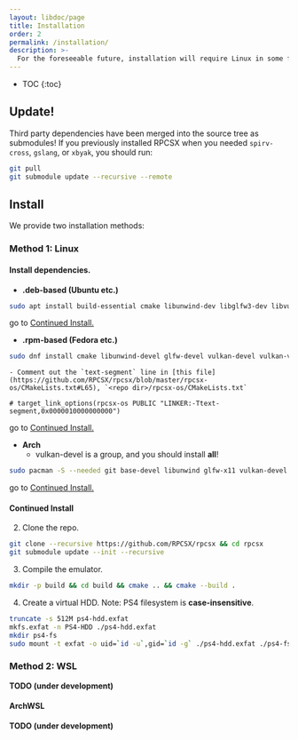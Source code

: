 ```yaml
---
layout: libdoc/page
title: Installation
order: 2
permalink: /installation/
description: >-
  For the foreseeable future, installation will require Linux in some form.
---
```


- TOC
{:toc}

## Update!
Third party dependencies have been merged into the source tree as submodules! If you previously installed RPCSX when you needed `spirv-cross`, `gslang`, or `xbyak`, you should run:
```sh
git pull
git submodule update --recursive --remote
```

## Install

We provide two installation methods:

### Method 1: Linux

#### Install dependencies.

  - **.deb-based (Ubuntu etc.)**
```sh
sudo apt install build-essential cmake libunwind-dev libglfw3-dev libvulkan-dev vulkan-validationlayers-dev libsox-dev git
```
go to [Continued Install.](/wiki/installation/#continued-install)

  - **.rpm-based (Fedora etc.)**
```sh
sudo dnf install cmake libunwind-devel glfw-devel vulkan-devel vulkan-validation-layers-devel gcc-c++ gcc sox-devel git
```
    - Comment out the `text-segment` line in [this file](https://github.com/RPCSX/rpcsx/blob/master/rpcsx-os/CMakeLists.txt#L65), `<repo dir>/rpcsx-os/CMakeLists.txt`
```
# target_link_options(rpcsx-os PUBLIC "LINKER:-Ttext-segment,0x0000010000000000")
```
go to [Continued Install.](/wiki/installation/#continued-install)

  - **Arch**
    - vulkan-devel is a group, and you should install **all**!
```sh
sudo pacman -S --needed git base-devel libunwind glfw-x11 vulkan-devel
```
go to [Continued Install.](/wiki/installation/#continued-install)

#### Continued Install
2. Clone the repo.
```sh
git clone --recursive https://github.com/RPCSX/rpcsx && cd rpcsx
git submodule update --init --recursive
```

3. Compile the emulator.
```sh
mkdir -p build && cd build && cmake .. && cmake --build .
```

4. Create a virtual HDD.
Note: PS4 filesystem is **case-insensitive**.
```sh
truncate -s 512M ps4-hdd.exfat
mkfs.exfat -n PS4-HDD ./ps4-hdd.exfat
mkdir ps4-fs
sudo mount -t exfat -o uid=`id -u`,gid=`id -g` ./ps4-hdd.exfat ./ps4-fs
```

### Method 2: WSL
**TODO (under development)**
#### ArchWSL
**TODO (under development)**
